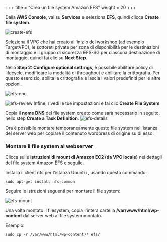 +++
title = "Crea un file system Amazon EFS"
weight = 20
+++

Dalla **AWS Console**, vai su **Services** e seleziona **EFS**, quindi clicca **Create file system**.

![create-efs](/ecs/create-efs.png)

Seleziona il VPC che hai creato all'inizio del workshop (ad esempio TargetVPC), le sottoreti private per zona di disponibilità per le destinazioni di montaggio e il gruppo di sicurezza EFS-SG per ciascuna destinazione di montaggio, quindi fai clic su **Next Step**.

Nello **Step 2: Configure optional settings**, è possibile abilitare policy di lifecycle, modificare la modalità di throughput e abilitare la crittografia. Per questo esercizio, abilita la crittografia e lascia i valori predefiniti per le altre opzioni.

![efs-enc](/ecs/efs-enc.png)

![efs-review](/ecs/efs-review.png)
Infine, rivedi le tue impostazioni e fai clic **Create File System**

Copia il  **nome DNS** del file system creato come sarà necessario in seguito, nello step **Create a Task Definition**.
![efs-details](/ecs/efs-details.png)

Ora è possibile montare temporaneamente questo file system nell'istanza del server web per copiare il contenuto wordpress di origine su di esso.

### Montare il file system al webserver

Clicca sulle **istruzioni di mount di Amazon EC2 (da VPC locale)** nei dettagli del file system Amazon EFS e seguile.

Installa il client nfs per l'istanza Ubuntu , usando questo commando:

```
sudo apt-get install nfs-common
```

Seguire le istruzioni seguenti per montare il file system:

![efs-mount](/ecs/efs-mount.png)

Una volta montato il filesystem, copia l'intera cartella **/var/www/html/wp-content** dal server web al file system montato.

Esempio:
```
sudo cp -r /var/www/html/wp-content/* efs/
```
